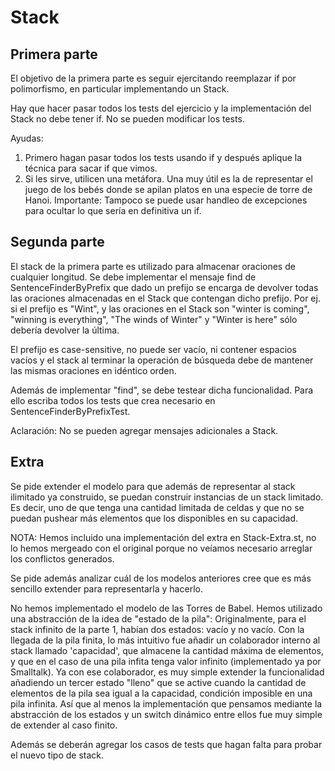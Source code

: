 # Stack

## Primera parte 

El objetivo de la primera parte es seguir ejercitando reemplazar if por polimorfismo, en particular implementando un Stack.

Hay que hacer pasar todos los tests del ejercicio y la implementación del Stack no debe tener if. No se pueden modificar los tests.

Ayudas: 

1. Primero hagan pasar todos los tests usando if y después aplique la técnica para sacar if que vimos. 
2. Si les sirve, utilicen una metáfora. Una muy útil es la de representar el juego de los bebés donde se apilan platos en una especie de torre de Hanoi.
Importante: Tampoco se puede usar handleo de excepciones para ocultar lo que sería en definitiva un if.

## Segunda parte

El stack de la primera parte es utilizado para almacenar oraciones de cualquier longitud. Se debe implementar el mensaje find de SentenceFinderByPrefix que dado un prefijo se encarga de devolver todas las oraciones almacenadas en el Stack que contengan dicho prefijo. Por ej. si el prefijo es "Wint", y las oraciones en el Stack son "winter is coming", "winning is everything", "The winds of Winter" y "Winter is here" sólo debería devolver la última. 

El prefijo es case-sensitive, no puede ser vacío, ni contener espacios vacíos y el stack al terminar la operación de búsqueda debe de mantener las mismas oraciones en idéntico orden. 

Además de implementar "find", se debe testear dicha funcionalidad. Para ello escriba todos los tests que crea necesario en SentenceFinderByPrefixTest.

Aclaración: No se pueden agregar mensajes adicionales a Stack.

## Extra

Se pide extender el modelo para que además de representar al stack ilimitado ya construido, se puedan construir instancias de un stack limitado. Es decir, uno de que tenga una cantidad limitada de celdas y que no se puedan pushear más elementos que los disponibles en su capacidad.

NOTA: Hemos incluido una implementación del extra en Stack-Extra.st, no lo hemos mergeado con el original porque no veíamos necesario arreglar los conflictos generados.

Se pide además analizar cuál de los modelos anteriores cree que es más sencillo extender para representarla y hacerlo. 

No hemos implementado el modelo de las Torres de Babel. Hemos utilizado una abstracción de la idea de "estado de la pila": Originalmente, para el stack infinito de la parte 1, habían dos estados: vacío y no vacío. Con la llegada de la pila finita, lo más intuitivo fue añadir un colaborador interno al stack llamado 'capacidad', que almacene la cantidad máxima de elementos, y que en el caso de una pila infita tenga valor infinito (implementado ya por Smalltalk). Ya con ese colaborador, es muy simple extender la funcionalidad añadiendo un tercer estado "lleno" que se active cuando la cantidad de elementos de la pila sea igual a la capacidad, condición imposible en una pila infinita. 
Así que al menos la implementación que pensamos mediante la abstracción de los estados y un switch dinámico entre ellos fue muy simple de extender al caso finito.

Además se deberán agregar los casos de tests que hagan falta para probar el nuevo tipo de stack.
